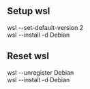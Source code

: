 ## Setup wsl

wsl --set-default-version 2 \
wsl --install -d Debian

## Reset wsl

wsl --unregister Debian \
wsl --install -d Debian
